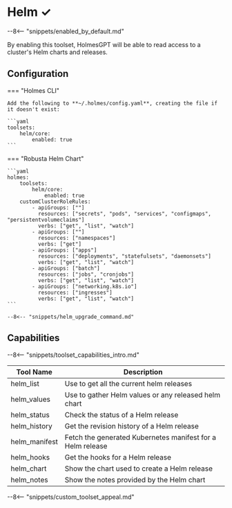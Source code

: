# Helm ✓

--8<-- "snippets/enabled_by_default.md"

By enabling this toolset, HolmesGPT will be able to read access to a cluster's Helm charts and releases.

## Configuration

=== "Holmes CLI"

    Add the following to **~/.holmes/config.yaml**, creating the file if it doesn't exist:

    ```yaml
    toolsets:
        helm/core:
            enabled: true
    ```

=== "Robusta Helm Chart"

    ```yaml
    holmes:
        toolsets:
            helm/core:
                enabled: true
        customClusterRoleRules:
            - apiGroups: [""]
              resources: ["secrets", "pods", "services", "configmaps", "persistentvolumeclaims"]
              verbs: ["get", "list", "watch"]
            - apiGroups: [""]
              resources: ["namespaces"]
              verbs: ["get"]
            - apiGroups: ["apps"]
              resources: ["deployments", "statefulsets", "daemonsets"]
              verbs: ["get", "list", "watch"]
            - apiGroups: ["batch"]
              resources: ["jobs", "cronjobs"]
              verbs: ["get", "list", "watch"]
            - apiGroups: ["networking.k8s.io"]
              resources: ["ingresses"]
              verbs: ["get", "list", "watch"]
    ```

    --8<-- "snippets/helm_upgrade_command.md"

## Capabilities

--8<-- "snippets/toolset_capabilities_intro.md"

| Tool Name | Description |
|-----------|-------------|
| helm_list | Use to get all the current helm releases |
| helm_values | Use to gather Helm values or any released helm chart |
| helm_status | Check the status of a Helm release |
| helm_history | Get the revision history of a Helm release |
| helm_manifest | Fetch the generated Kubernetes manifest for a Helm release |
| helm_hooks | Get the hooks for a Helm release |
| helm_chart | Show the chart used to create a Helm release |
| helm_notes | Show the notes provided by the Helm chart |

--8<-- "snippets/custom_toolset_appeal.md"
